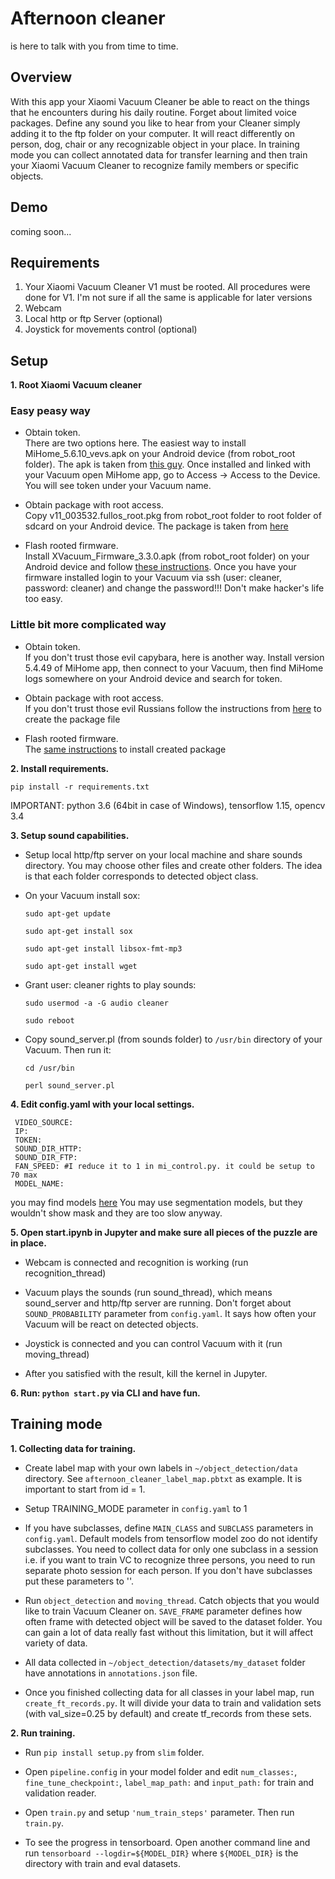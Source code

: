 # Afternoon cleaner
is here to talk with you from time to time.

## Overview
With this app your Xiaomi Vacuum Cleaner be able to react on the things that he encounters during his daily routine. Forget about limited voice packages. Define any sound you like to hear from your Cleaner simply adding it to the ftp folder on your computer. It will react differently on person, dog, chair or any recognizable object in your place.
In training mode you can collect annotated data for transfer learning and then train your Xiaomi Vacuum Cleaner to recognize family members or specific objects.

## Demo
coming soon...

## Requirements
1. Your Xiaomi Vacuum Cleaner V1 must be rooted. All procedures were done for V1. I'm not sure if all the same is applicable for later versions   
2. Webcam
3. Local http or ftp Server (optional)
4. Joystick for movements control (optional)


## Setup

**1. Root Xiaomi Vacuum cleaner**  

  ### Easy peasy way

  * Obtain token.  
      There are two options here. The easiest way to install MiHome_5.6.10_vevs.apk on your Android device (from robot_root folder). The apk is taken from [this guy](http://www.kapiba.ru/2017/11/mi-home.html). Once installed and linked with your Vacuum open MiHome app, go to Access -> Access to the Device. You will see token under your Vacuum name.

  * Obtain package with root access.  
      Copy v11_003532.fullos_root.pkg from robot_root folder to root folder of sdcard on your Android device. The package is taken from [here](http://4pda.ru/forum/index.php?showtopic=881982&st=5240)

  * Flash rooted firmware.  
      Install XVacuum_Firmware_3.3.0.apk (from robot_root folder) on your Android device and follow [these instructions](
    https://forum.xda-developers.com/android/apps-games/app-xvacuum-firmware-xiaomi-vacuum-t3896526). Once you have your firmware installed login to your Vacuum via ssh (user: cleaner, password: cleaner) and change the password!!! Don't make hacker's life too easy.

### Little bit more complicated way
  * Obtain token.  
      If you don't trust those evil capybara, here is another way. Install version 5.4.49 of MiHome app, then connect to your Vacuum, then find MiHome logs somewhere on your Android device and search for token.

  * Obtain package with root access.  
      If you don't trust those evil Russians follow the instructions from [here](https://github.com/dgiese/dustcloud/wiki/VacuumRobots-manual-update-root-Howto) to create the package file

  * Flash rooted firmware.  
      The [same instructions](https://github.com/dgiese/dustcloud/wiki/VacuumRobots-manual-update-root-Howto) to install created package

**2. Install requirements.**

`pip install -r requirements.txt`

IMPORTANT: python 3.6 (64bit in case of Windows), tensorflow 1.15, opencv 3.4

**3. Setup sound capabilities.**

  * Setup local http/ftp server on your local machine and share sounds directory. You may choose other files and create other folders. The idea is that each folder corresponds to detected object class.

  * On your Vacuum install sox:  

        sudo apt-get update

        sudo apt-get install sox  

        sudo apt-get install libsox-fmt-mp3

        sudo apt-get install wget


  * Grant user: cleaner rights to play sounds:

        sudo usermod -a -G audio cleaner  

        sudo reboot  

  * Copy sound_server.pl (from sounds folder) to `/usr/bin` directory of your Vacuum. Then run it:

        cd /usr/bin

        perl sound_server.pl  

**4. Edit config.yaml with your local settings.**

     VIDEO_SOURCE:  
     IP:  
     TOKEN:  
     SOUND_DIR_HTTP:  
     SOUND_DIR_FTP:  
     FAN_SPEED: #I reduce it to 1 in mi_control.py. it could be setup to 70 max  
     MODEL_NAME:  

  you may find models [here](https://github.com/tensorflow/models/blob/master/research/object_detection/g3doc/detection_model_zoo.md.) You may use segmentation models, but they wouldn't show mask and they are too slow anyway.

**5. Open start.ipynb in Jupyter and make sure all pieces of the puzzle are in place.**  

  * Webcam is connected and recognition is working (run recognition_thread)  

  * Vacuum plays the sounds (run sound_thread), which means sound_server and http/ftp server are running. Don't forget about `SOUND_PROBABILITY` parameter from `config.yaml`. It says how often your Vacuum will be react on detected objects.  

  * Joystick is connected and you can control Vacuum with it (run moving_thread)  

  * After you satisfied with the result, kill the kernel in Jupyter.



**6. Run: `python start.py` via CLI and have fun.**


## Training mode

**1. Collecting data for training.**

  * Create label map with your own labels in `~/object_detection/data` directory. See `afternoon_cleaner_label_map.pbtxt` as example. It is important to start from id = 1.

  * Setup TRAINING_MODE parameter in `config.yaml` to 1

  * If you have subclasses, define `MAIN_CLASS` and `SUBCLASS` parameters in `config.yaml`. Default models from tensorflow model zoo do not identify subclasses. You need to collect data for only one subclass in a session i.e. if you want to train VC to recognize three persons, you need to run separate photo session for each person. If you don't have subclasses put these parameters to ''.

  * Run `object_detection` and `moving_thread`. Catch objects that you would like to train Vacuum Cleaner on. `SAVE_FRAME` parameter defines how often frame with detected object will be saved to the dataset folder. You can gain a lot of data really fast without this limitation, but it will affect variety of data.

  * All data collected in `~/object_detection/datasets/my_dataset` folder have annotations in `annotations.json` file.

  * Once you finished collecting data for all classes in your label map, run `create_ft_records.py`. It will divide your data to train and validation sets (with val_size=0.25 by default) and create tf_records from these sets.

**2. Run training.**

  * Run `pip install setup.py` from `slim` folder.
  
  * Open `pipeline.config` in your model folder and edit `num_classes:`, `fine_tune_checkpoint:`, `label_map_path:` and `input_path:` for train and validation reader.

  * Open `train.py` and setup `'num_train_steps'` parameter. Then run `train.py`.

  * To see the progress in tensorboard. Open another command line and run `tensorboard --logdir=${MODEL_DIR}` where `${MODEL_DIR}` is the directory with train and eval datasets.
